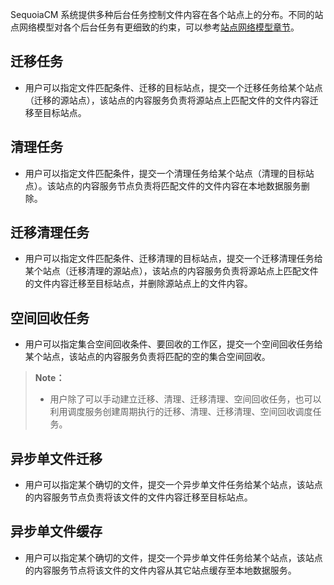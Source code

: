 SequoiaCM 系统提供多种后台任务控制文件内容在各个站点上的分布。不同的站点网络模型对各个后台任务有更细致的约束，可以参考[站点网络模型章节][site_network]。

## 迁移任务 ##

- 用户可以指定文件匹配条件、迁移的目标站点，提交一个迁移任务给某个站点（迁移的源站点），该站点的内容服务负责将源站点上匹配文件的文件内容迁移至目标站点。


## 清理任务 ##

- 用户可以指定文件匹配条件，提交一个清理任务给某个站点（清理的目标站点）。该站点的内容服务节点负责将匹配文件的文件内容在本地数据服务删除。

## 迁移清理任务 ##

- 用户可以指定文件匹配条件、迁移清理的目标站点，提交一个迁移清理任务给某个站点（迁移清理的源站点），该站点的内容服务负责将源站点上匹配文件的文件内容迁移至目标站点，并删除源站点上的文件内容。

## 空间回收任务 ##

- 用户可以指定集合空间回收条件、要回收的工作区，提交一个空间回收任务给某个站点，该站点的内容服务负责将匹配的空的集合空间回收。

>  **Note：**
>
>  * 用户除了可以手动建立迁移、清理、迁移清理、空间回收任务，也可以利用调度服务创建周期执行的迁移、清理、迁移清理、空间回收调度任务。

## 异步单文件迁移 ##

- 用户可以指定某个确切的文件，提交一个异步单文件任务给某个站点，该站点的内容服务节点负责将该文件的文件内容迁移至目标站点。


## 异步单文件缓存 ##

- 用户可以指定某个确切的文件，提交一个异步单文件任务给某个站点，该站点的内容服务节点将该文件的文件内容从其它站点缓存至本地数据服务。



[site_network]:Architecture/site_network.md